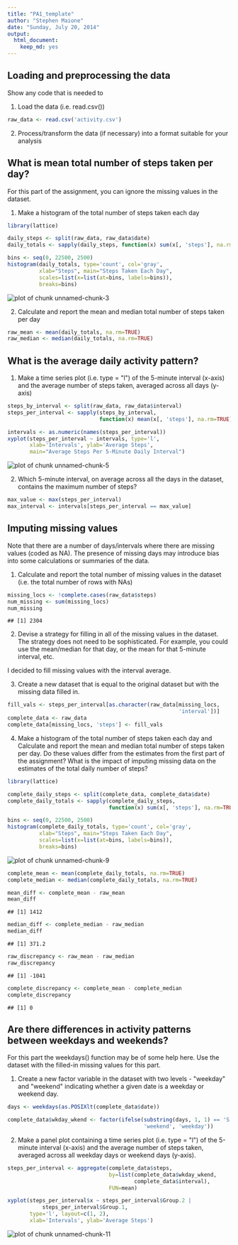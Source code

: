 ```yaml
---
title: "PA1_template"
author: "Stephen Maione"
date: "Sunday, July 20, 2014"
output:
  html_document:
    keep_md: yes
---
```



## Loading and preprocessing the data

Show any code that is needed to

1. Load the data (i.e. read.csv())

```r
raw_data <- read.csv('activity.csv')
```

2. Process/transform the data (if necessary) into a format suitable for your analysis



## What is mean total number of steps taken per day?

For this part of the assignment, you can ignore the missing values in the dataset.

1. Make a histogram of the total number of steps taken each day

```r
library(lattice)

daily_steps <- split(raw_data, raw_data$date)
daily_totals <- sapply(daily_steps, function(x) sum(x[, 'steps'], na.rm=TRUE))

bins <- seq(0, 22500, 2500)
histogram(daily_totals, type='count', col='gray',
          xlab="Steps", main="Steps Taken Each Day",
          scales=list(x=list(at=bins, labels=bins)),
          breaks=bins)
```

![plot of chunk unnamed-chunk-3](figures/unnamed-chunk-3.png) 

2. Calculate and report the mean and median total number of steps taken per day

```r
raw_mean <- mean(daily_totals, na.rm=TRUE)
raw_median <- median(daily_totals, na.rm=TRUE)
```


## What is the average daily activity pattern?

1. Make a time series plot (i.e. type = "l") of the 5-minute interval (x-axis) and the average number of steps taken, averaged across all days (y-axis)

```r
steps_by_interval <- split(raw_data, raw_data$interval)
steps_per_interval <- sapply(steps_by_interval,
                             function(x) mean(x[, 'steps'], na.rm=TRUE))

intervals <- as.numeric(names(steps_per_interval))
xyplot(steps_per_interval ~ intervals, type='l',
       xlab='Intervals', ylab='Average Steps',
       main="Average Steps Per 5-Minute Daily Interval")
```

![plot of chunk unnamed-chunk-5](figures/unnamed-chunk-5.png) 

2. Which 5-minute interval, on average across all the days in the dataset, contains the maximum number of steps?

```r
max_value <- max(steps_per_interval)
max_interval <- intervals[steps_per_interval == max_value]
```


## Imputing missing values

Note that there are a number of days/intervals where there are missing values (coded as NA). The presence of missing days may introduce bias into some calculations or summaries of the data.

1. Calculate and report the total number of missing values in the dataset (i.e. the total number of rows with NAs)

```r
missing_locs <- !complete.cases(raw_data$steps)
num_missing <- sum(missing_locs)
num_missing
```

```
## [1] 2304
```

2. Devise a strategy for filling in all of the missing values in the dataset. The strategy does not need to be sophisticated. For example, you could use the mean/median for that day, or the mean for that 5-minute interval, etc.

I decided to fill missing values with the interval average.

3. Create a new dataset that is equal to the original dataset but with the missing data filled in.

```r
fill_vals <- steps_per_interval[as.character(raw_data[missing_locs,
                                                      'interval'])]
complete_data <- raw_data
complete_data[missing_locs, 'steps'] <- fill_vals
```

4. Make a histogram of the total number of steps taken each day and Calculate and report the mean and median total number of steps taken per day. Do these values differ from the estimates from the first part of the assignment? What is the impact of imputing missing data on the estimates of the total daily number of steps?

```r
library(lattice)

complete_daily_steps <- split(complete_data, complete_data$date)
complete_daily_totals <- sapply(complete_daily_steps,
                                function(x) sum(x[, 'steps'], na.rm=TRUE))

bins <- seq(0, 22500, 2500)
histogram(complete_daily_totals, type='count', col='gray',
          xlab="Steps", main="Steps Taken Each Day",
          scales=list(x=list(at=bins, labels=bins)),
          breaks=bins)
```

![plot of chunk unnamed-chunk-9](figures/unnamed-chunk-9.png) 

```r
complete_mean <- mean(complete_daily_totals, na.rm=TRUE)
complete_median <- median(complete_daily_totals, na.rm=TRUE)

mean_diff <- complete_mean - raw_mean
mean_diff
```

```
## [1] 1412
```

```r
median_diff <- complete_median - raw_median
median_diff
```

```
## [1] 371.2
```

```r
raw_discrepancy <- raw_mean - raw_median
raw_discrepancy
```

```
## [1] -1041
```

```r
complete_discrepancy <- complete_mean - complete_median
complete_discrepancy
```

```
## [1] 0
```


## Are there differences in activity patterns between weekdays and weekends?

For this part the weekdays() function may be of some help here. Use the dataset with the filled-in missing values for this part.

1. Create a new factor variable in the dataset with two levels - "weekday" and "weekend" indicating whether a given date is a weekday or weekend day.

```r
days <- weekdays(as.POSIXlt(complete_data$date))

complete_data$wkday_wkend <- factor(ifelse(substring(days, 1, 1) == 'S',
                                           'weekend', 'weekday'))
```

2. Make a panel plot containing a time series plot (i.e. type = "l") of the 5-minute interval (x-axis) and the average number of steps taken, averaged across all weekday days or weekend days (y-axis).

```r
steps_per_interval <- aggregate(complete_data$steps,
                                by=list(complete_data$wkday_wkend,
                                        complete_data$interval),
                                FUN=mean)

xyplot(steps_per_interval$x ~ steps_per_interval$Group.2 |
           steps_per_interval$Group.1,
       type='l', layout=c(1, 2),
       xlab='Intervals', ylab='Average Steps')
```

![plot of chunk unnamed-chunk-11](figures/unnamed-chunk-11.png) 

